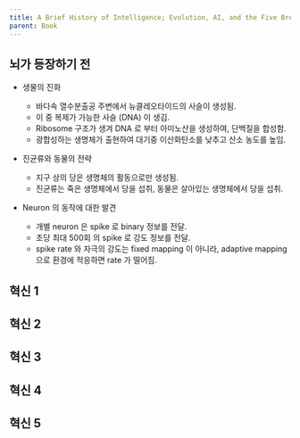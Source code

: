 ```yaml
---
title: A Brief History of Intelligence; Evolution, AI, and the Five Breakthroughs That Made Our Brains
parent: Book
---
```


## 뇌가 등장하기 전
- 생물의 진화
   - 바다속 열수분출공 주변에서 뉴클레오타이드의 사슬이 생성됨.
   - 이 중 복제가 가능한 사슬 (DNA) 이 생김.
   - Ribosome 구조가 생겨 DNA 로 부터 아미노산을 생성하여, 단백질을 합성함.
   - 광합성하는 생명체가 출현하여 대기중 이산화탄소를 낮추고 산소 농도를 높임.

- 진균류와 동물의 전략
   - 지구 상의 당은 생명체의 활동으로만 생성됨.
   - 진균류는 죽은 생명체에서 당을 섭취, 동물은 살아있는 생명체에서 당을 섭취.

- Neuron 의 동작에 대한 발견
   - 개별 neuron 은 spike 로 binary 정보를 전달.
   - 초당 최대 500회 의 spike 로 강도 정보를 전달.
   - spike rate 와 자극의 강도는 fixed mapping 이 아니라, adaptive mapping 으로 환경에 적응하면 rate 가 떨어짐.

## 혁신 1
## 혁신 2
## 혁신 3
## 혁신 4
## 혁신 5

